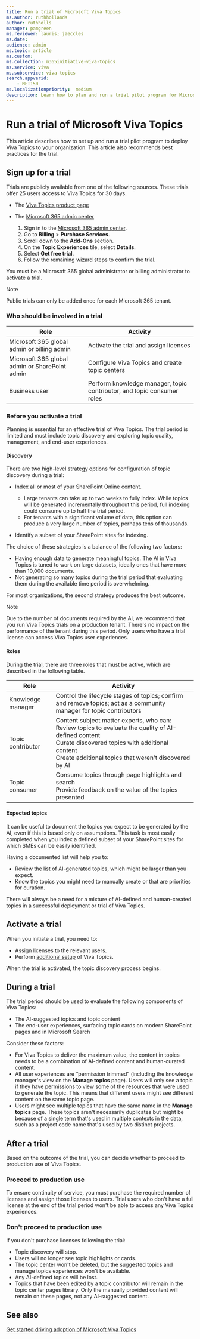 ```yaml
---
title: Run a trial of Microsoft Viva Topics
ms.author: ruthhollands
author: ruthholls
manager: pamgreen
ms.reviewer: lauris; jaeccles
ms.date:
audience: admin
ms.topic: article
ms.custom:
ms.collection: m365initiative-viva-topics
ms.service: viva 
ms.subservice: viva-topics 
search.appverid:
    - MET150  
ms.localizationpriority:  medium
description: Learn how to plan and run a trial pilot program for Microsoft Viva Topics in your organization.
---
```


# Run a trial of Microsoft Viva Topics

This article describes how to set up and run a trial pilot program to deploy Viva Topics to your organization. This article also recommends best practices for the trial.

## Sign up for a trial

Trials are publicly available from one of the following sources. These trials offer 25 users access to Viva Topics for 30 days.

- The [Viva Topics product page](https://www.microsoft.com/microsoft-viva/topics?activetab=pivot:overviewtab)

- The [Microsoft 365 admin center](https://admin.microsoft.com)
    1. Sign in to the [Microsoft 365 admin center](https://admin.microsoft.com).
    2. Go to **Billing** > **Purchase Services**.
    3. Scroll down to the **Add-Ons** section.
    4. On the **Topic Experiences** tile, select **Details**.
    5. Select **Get free trial**.
    6. Follow the remaining wizard steps to confirm the trial.

You must be a Microsoft 365 global administrator or billing administrator to activate a trial.

> [!NOTE]
> Public trials can only be added once for each Microsoft 365 tenant.

### Who should be involved in a trial

|Role|Activity|
|---|---|
|Microsoft 365 global admin or billing admin|Activate the trial and assign licenses|
|Microsoft 365 global admin or SharePoint admin|Configure  Viva Topics and create topic centers|
|Business user|Perform knowledge manager, topic contributor, and topic consumer roles|

### Before you activate a trial

Planning is essential for an effective trial of Viva Topics. The trial period is limited and must include topic discovery and exploring topic quality, management, and end-user experiences.

#### Discovery

There are two high-level strategy options for configuration of topic discovery during a trial:

- Index all or most of your SharePoint Online content.
  - Large tenants can take up to two weeks to fully index. While topics will be generated incrementally throughout this period, full indexing could consume up to half the trial period.
  - For tenants with a significant volume of data, this option can produce a very large number of topics, perhaps tens of thousands.

- Identify a subset of your SharePoint sites for indexing.

The choice of these strategies is a balance of the following two factors:

- Having enough data to generate meaningful topics. The AI in Viva Topics is tuned to work on large datasets, ideally ones that have more than 10,000 documents.
- Not generating so many topics during the trial period that evaluating them during the available time period is overwhelming.

For most organizations, the second strategy produces the best outcome.

> [!NOTE]
> Due to the number of documents required by the AI, we recommend that you run Viva Topics trials on a production tenant. There's no impact on the performance of the tenant during this period. Only users who have a trial license can access Viva Topics user experiences.

#### Roles

During the trial, there are three roles that must be active, which are described in the following table.

|Role|Activity|
|---|---|
|Knowledge manager|Control the lifecycle stages of topics; confirm and remove topics; act as a community manager for topic contributors|
|Topic contributor|Content subject matter experts, who can:<br> Review topics to evaluate the quality of AI-defined content<br>Curate discovered topics with additional content<br>Create additional topics that weren't discovered by AI|
|Topic consumer|Consume topics through page highlights and search<br>Provide feedback on the value of the topics presented|

#### Expected topics

It can be useful to document the topics you expect to be generated by the AI, even if this is based only on assumptions. This task is most easily completed when you index a defined subset of your SharePoint sites for which SMEs can be easily identified.

Having a documented list will help you to:

- Review the list of AI-generated topics, which might be larger than you expect.
- Know the topics you might need to manually create or that are priorities for curation.

There will always be a need for a mixture of AI-defined and human-created topics in a successful deployment or trial of Viva Topics.

## Activate a trial

When you initiate a trial, you need to:

- Assign licenses to the relevant users.
- Perform [additional setup](set-up-topic-experiences.md) of Viva Topics.

When the trial is activated, the topic discovery process begins.

## During a trial

The trial period should be used to evaluate the following components of Viva Topics:

- The AI-suggested topics and topic content
- The end-user experiences, surfacing topic cards on modern SharePoint pages and in Microsoft Search

Consider these factors:

- For Viva Topics to deliver the maximum value, the content in topics needs to be a combination of AI-defined content and human-curated content.
- All user experiences are “permission trimmed” (including the knowledge manager's view on the **Manage topics** page). Users will only see a topic if they have permissions to view some of the resources that were used to generate the topic. This means that different users might see different content on the same topic page.
- Users might see multiple topics that have the same name in the **Manage topics** page. These topics aren't necessarily duplicates but might be because of a single term that's used in multiple contexts in the data, such as a project code name that's used by two distinct projects.

## After a trial

Based on the outcome of the trial, you can decide whether to proceed to production use of Viva Topics.

### Proceed to production use

To ensure continuity of service, you must purchase the required number of licenses and assign those licenses to users. Trial users who don't have a full license at the end of the trial period won't be able to access any Viva Topics experiences.

### Don't proceed to production use

If you don't purchase licenses following the trial:

- Topic discovery will stop.
- Users will no longer see topic highlights or cards.
- The topic center won't be deleted, but the suggested topics and manage topics experiences won't be available.
- Any AI-defined topics will be lost.
- Topics that have been edited by a topic contributor will remain in the topic center pages library. Only the manually provided content will remain on these pages, not any AI-suggested content.

## See also

[Get started driving adoption of Microsoft Viva Topics](topics-adoption-getstarted.md)
